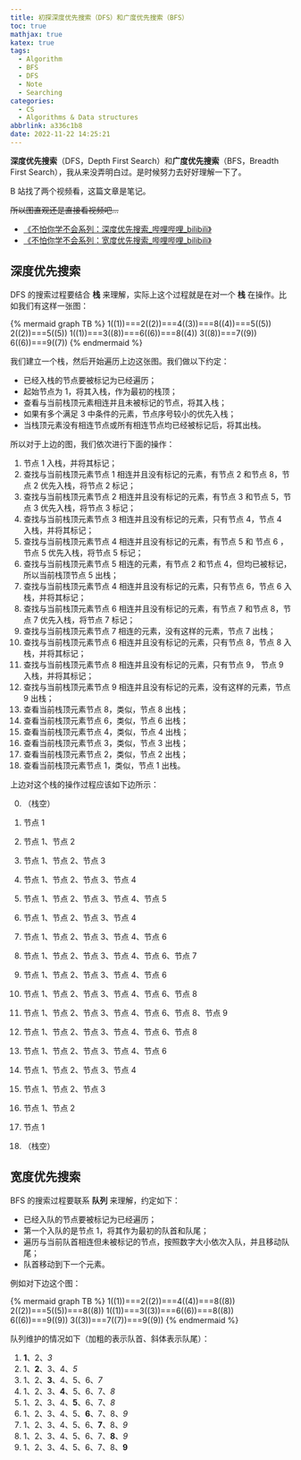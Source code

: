 ```yaml
---
title: 初探深度优先搜索（DFS）和广度优先搜索（BFS）
toc: true
mathjax: true
katex: true
tags:
  - Algorithm
  - BFS
  - DFS
  - Note
  - Searching
categories:
  - CS
  - Algorithms & Data structures
abbrlink: a336c1b8
date: 2022-11-22 14:25:21
---
```


**深度优先搜索**（DFS，Depth First Search）和**广度优先搜索**（BFS，Breadth First Search），我从来没弄明白过。是时候努力去好好理解一下了。

<!--more-->

B 站找了两个视频看，这篇文章是笔记。

~~所以图直观还是直接看视频吧...~~

- [《不怕你学不会系列：深度优先搜索\_哔哩哔哩\_bilibili》](https://www.bilibili.com/video/BV1cQ4y127Kd/)
- [《不怕你学不会系列：宽度优先搜索\_哔哩哔哩\_bilibili》](https://www.bilibili.com/video/BV1H44y1871A/)

## 深度优先搜索

DFS 的搜索过程要结合 **栈** 来理解，实际上这个过程就是在对一个 **栈** 在操作。比如我们有这样一张图：

{% mermaid graph TB %}
1((1))===2((2))===4((3))===8((4))===5((5))
2((2))===5((5))
1((1))===3((8))===6((6))===8((4))
3((8))===7((9))
6((6))===9((7))
{% endmermaid %}

我们建立一个栈，然后开始遍历上边这张图。我们做以下约定：

- 已经入栈的节点要被标记为已经遍历；
- 起始节点为 1，将其入栈，作为最初的栈顶；
- 查看与当前栈顶元素相连并且未被标记的节点，将其入栈；
- 如果有多个满足 3 中条件的元素，节点序号较小的优先入栈；
- 当栈顶元素没有相连节点或所有相连节点均已经被标记后，将其出栈。

所以对于上边的图，我们依次进行下面的操作：

1. 节点 1 入栈，并将其标记；
2. 查找与当前栈顶元素节点 1 相连并且没有标记的元素，有节点 2 和节点 8，节点 2 优先入栈，将节点 2 标记；
3. 查找与当前栈顶元素节点 2 相连并且没有标记的元素，有节点 3 和节点 5，节点 3 优先入栈，将节点 3 标记；
4. 查找与当前栈顶元素节点 3 相连并且没有标记的元素，只有节点 4，节点 4 入栈，并将其标记；
5. 查找与当前栈顶元素节点 4 相连并且没有标记的元素，有节点 5 和 节点 6 ，节点 5 优先入栈，将节点 5 标记；
6. 查找与当前栈顶元素节点 5 相连的元素，有节点 2 和节点 4，但均已被标记，所以当前栈顶节点 5 出栈；
7. 查找与当前栈顶元素节点 4 相连并且没有标记的元素，只有节点 6，节点 6 入栈，并将其标记；
8. 查找与当前栈顶元素节点 6 相连并且没有标记的元素，有节点 7 和节点 8，节点 7 优先入栈，将节点 7 标记；
9. 查找与当前栈顶元素节点 7 相连的元素，没有这样的元素，节点 7 出栈；
10. 查找与当前栈顶元素节点 6 相连并且没有标记的元素，只有节点 8，节点 8 入栈，并将其标记；
11. 查找与当前栈顶元素节点 8 相连并且没有标记的元素，只有节点 9， 节点 9 入栈，并将其标记；
12. 查找与当前栈顶元素节点 9 相连并且没有标记的元素，没有这样的元素，节点 9 出栈；
13. 查看当前栈顶元素节点 8，类似，节点 8 出栈；
14. 查看当前栈顶元素节点 6，类似，节点 6 出栈；
15. 查看当前栈顶元素节点 4，类似，节点 4 出栈；
16. 查看当前栈顶元素节点 3，类似，节点 3 出栈；
17. 查看当前栈顶元素节点 2，类似，节点 2 出栈；
18. 查看当前栈顶元素节点 1，类似，节点 1 出栈。

上边对这个栈的操作过程应该如下边所示：

0. （栈空）

1. 节点 1
2. 节点 1、节点 2
3. 节点 1、节点 2、节点 3
4. 节点 1、节点 2、节点 3、节点 4
5. 节点 1、节点 2、节点 3、节点 4、节点 5
6. 节点 1、节点 2、节点 3、节点 4
7. 节点 1、节点 2、节点 3、节点 4、节点 6
8. 节点 1、节点 2、节点 3、节点 4、节点 6、节点 7
9. 节点 1、节点 2、节点 3、节点 4、节点 6
10. 节点 1、节点 2、节点 3、节点 4、节点 6、节点 8
11. 节点 1、节点 2、节点 3、节点 4、节点 6、节点 8、节点 9
12. 节点 1、节点 2、节点 3、节点 4、节点 6、节点 8
13. 节点 1、节点 2、节点 3、节点 4、节点 6
14. 节点 1、节点 2、节点 3、节点 4
15. 节点 1、节点 2、节点 3
16. 节点 1、节点 2
17. 节点 1
18. （栈空）

## 宽度优先搜索

BFS 的搜索过程要联系 **队列** 来理解，约定如下：

- 已经入队的节点要被标记为已经遍历；
- 第一个入队的是节点 1，将其作为最初的队首和队尾；
- 遍历与当前队首相连但未被标记的节点，按照数字大小依次入队，并且移动队尾；
- 队首移动到下一个元素。

例如对下边这个图：

{% mermaid graph TB %}
1((1))===2((2))===4((4))===8((8))
2((2))===5((5))===8((8))
1((1))===3((3))===6((6))===8((8))
6((6))===9((9))
3((3))===7((7))===9((9))
{% endmermaid %}

队列维护的情况如下（加粗的表示队首、斜体表示队尾）：

1. **1**、2、_3_
2. 1、**2**、3、4、_5_
3. 1、2、**3**、4、5、6、_7_
4. 1、2、3、**4**、5、6、7、_8_
5. 1、2、3、4、**5**、6、7、_8_
6. 1、2、3、4、5、**6**、7、8、_9_
7. 1、2、3、4、5、6、**7**、8、_9_
8. 1、2、3、4、5、6、7、**8**、_9_
9. 1、2、3、4、5、6、7、8、**9**
